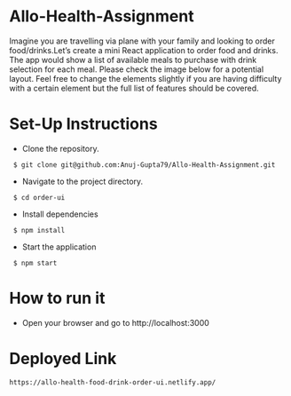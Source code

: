 # Allo-Health-Assignment
Imagine you are travelling via plane with your family and looking to order food/drinks.Let’s create a mini React application to order food and drinks. The app would show a list
of available meals to purchase with drink selection for each meal. Please check the image below for a potential layout. Feel free to change the elements slightly if you are having difficulty with a certain element but the full list of features should be covered.

# Set-Up Instructions

* Clone the repository.
``` 
 $ git clone git@github.com:Anuj-Gupta79/Allo-Health-Assignment.git
``` 

* Navigate to the project directory.
``` 
 $ cd order-ui
```

* Install dependencies
```
 $ npm install
```

* Start the application
```
 $ npm start
```

# How to run it

* Open your browser and go to http://localhost:3000

# Deployed Link
```
https://allo-health-food-drink-order-ui.netlify.app/
```

